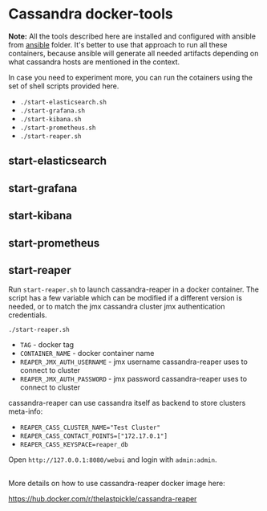 # Cassandra docker-tools
**Note:** All the tools described here are installed and configured with ansible from [ansible](../ansible) folder. 
It's better to use that approach to run all these containers, because ansible will generate all needed artifacts depending on what cassandra hosts are mentioned in the context.

In case you need to experiment more, you can run the cotainers using the set of shell scripts provided here.
- `./start-elasticsearch.sh`
- `./start-grafana.sh`
- `./start-kibana.sh`
- `./start-prometheus.sh`
- `./start-reaper.sh`
   
## start-elasticsearch
## start-grafana
## start-kibana
## start-prometheus
## start-reaper

Run `start-reaper.sh` to launch cassandra-reaper in a docker container.
The script has a few variable which can be modified if a different version is needed, or to match the jmx cassandra cluster jmx authentication credentials.
```
./start-reaper.sh
```

- `TAG` - docker tag
- `CONTAINER_NAME` - docker container name
- `REAPER_JMX_AUTH_USERNAME` - jmx username cassandra-reaper uses to connect to cluster
- `REAPER_JMX_AUTH_PASSWORD` - jmx password cassandra-reaper uses to connect to cluster

cassandra-reaper can use cassandra itself as backend to store clusters meta-info:
- `REAPER_CASS_CLUSTER_NAME="Test Cluster"`
- `REAPER_CASS_CONTACT_POINTS=["172.17.0.1"]`
- `REAPER_CASS_KEYSPACE=reaper_db`

Open `http://127.0.0.1:8080/webui` and login with `admin:admin`.

## 
More details on how to use cassandra-reaper docker image here:

https://hub.docker.com/r/thelastpickle/cassandra-reaper